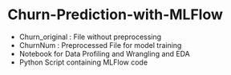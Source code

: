 # Churn-Prediction-with-MLFlow

- Churn_original : File without preprocessing
- ChurnNum : Preprocessed File for model training
- Notebook for Data Profiling and Wrangling and EDA
- Python Script containing MLFlow code 
